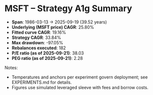 # MSFT – Strategy A1g Summary

- **Span**: 1986-03-13 → 2025-09-19 (39.52 years)
- **Underlying (MSFT price) CAGR**: 25.80%
- **Fitted curve CAGR**: 19.16%
- **Strategy CAGR**: 33.84%
- **Max drawdown**: -97.05%
- **Rebalances executed**: 182
- **P/E ratio (as of 2025-09-21)**: 38.03
- **PEG ratio (as of 2025-09-21)**: 2.28

Notes:

- Temperatures and anchors per experiment govern deployment; see EXPERIMENTS.md for details.
- Figures use simulated leveraged sleeve with fees and borrow costs.

